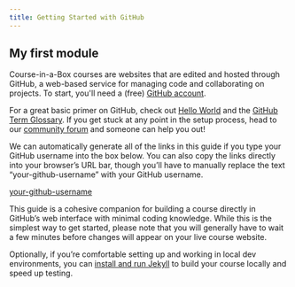 ```yaml
---
title: Getting Started with GitHub
---
```


## My first module

Course-in-a-Box courses are websites that are edited and hosted through GitHub, a web-based service for managing code and collaborating on projects. To start, you'll need a (free) [GitHub account](https://github.com/join).

For a great basic primer on GitHub, check out [Hello World](https://guides.github.com/activities/hello-world/) and the [GitHub Term Glossary](https://docs.github.com/en/github/getting-started-with-github/github-glossary). If you get stuck at any point in the setup process, head to our [community forum](https://community.p2pu.org/c/tech/course-in-a-box/78) and someone can help you out!

We can automatically generate all of the links in this guide if you type your GitHub username into the box below. You can also copy the links directly into your browser’s URL bar, though you’ll have to manually replace the text “your-github-username” with your GitHub username.

<!--<div id="ghUsername-intro">
If you tell us your username, we can prepare some links and make things a bit easier for you. If for some reason it doesn't work, replace 'your-github-username' with your GitHub username where you see links containing 'your-github-username'
</div>-->
[your-github-username](https://github.com/your-github-username-set/course-in-a-box/)

This guide is a cohesive companion for building a course directly in GitHub’s web interface with minimal coding knowledge. While this is the simplest way to get started, please note that you will generally have to wait a few minutes before changes will appear on your live course website. 

Optionally, if you’re comfortable setting up and working in local dev environments, you can [install and run Jekyll](https://nicolas-van.github.io/bootstrap-4-github-pages#run-jekyll-on-your-computer-to-speed-up-testing) to build your course locally and speed up testing.
